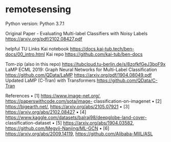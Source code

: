 # remotesensing

Python version:  Python 3.7.1

Original Paper - Evaluating Multi-label Classifiers with Noisy Labels
https://arxiv.org/pdf/2102.08427.pdf


helpful TU Links
Kai notebook https://docs.kai-tub.tech/ben-docs/00_intro.html
Kai repo https://github.com/kai-tub/ben-docs

Tom-zip (also in this repo)  https://tubcloud.tu-berlin.de/s/8zofkfGeJ3boF9x
LaMP ECML 2019: Graph Neural Networks for Multi-Label Classification 
https://github.com/QData/LaMP https://arxiv.org/pdf/1904.08049.pdf
Updated LaMP (C-Tran) with Transformers https://github.com/QData/C-Tran

References
• [1] https://www.image-net.org/, https://paperswithcode.com/sota/image-
classification-on-imagenet
• [2] https://bigearth.net/, https://arxiv.org/abs/2105.07921
• [3] https://arxiv.org/abs/2102.08427
• [4] https://www.kaggle.com/datasets/balraj98/deepglobe-land-cover-
classification-dataset
• [5] https://arxiv.org/abs/1904.03582, https://github.com/Megvii-Nanjing/ML-GCN
• [6] https://arxiv.org/abs/2009.14119, https://github.com/Alibaba-MIIL/ASL
